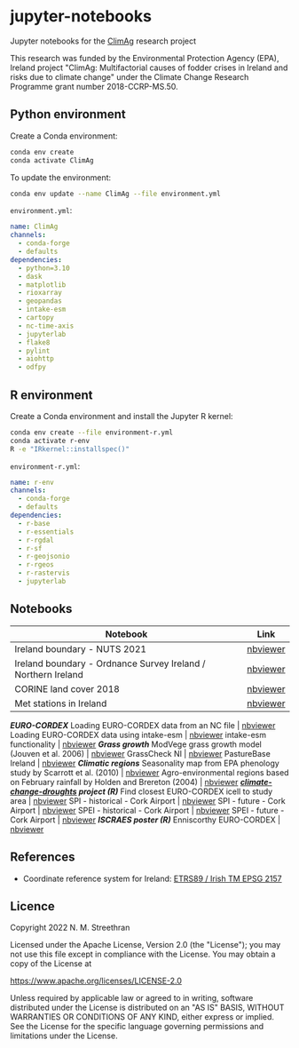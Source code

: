 # jupyter-notebooks

Jupyter notebooks for the [ClimAg](https://www.ucc.ie/en/eel/projects/climag/) research project

This research was funded by the Environmental Protection Agency (EPA), Ireland
project "ClimAg: Multifactorial causes of fodder crises in Ireland and risks
due to climate change" under the Climate Change Research Programme grant
number 2018-CCRP-MS.50.

## Python environment

Create a Conda environment:

```sh
conda env create
conda activate ClimAg
```

To update the environment:

```sh
conda env update --name ClimAg --file environment.yml
```

`environment.yml`:

```yml
name: ClimAg
channels:
  - conda-forge
  - defaults
dependencies:
  - python=3.10
  - dask
  - matplotlib
  - rioxarray
  - geopandas
  - intake-esm
  - cartopy
  - nc-time-axis
  - jupyterlab
  - flake8
  - pylint
  - aiohttp
  - odfpy
```

## R environment

Create a Conda environment and install the Jupyter R kernel:

```sh
conda env create --file environment-r.yml
conda activate r-env
R -e "IRkernel::installspec()"
```

`environment-r.yml`:

```yml
name: r-env
channels:
  - conda-forge
  - defaults
dependencies:
  - r-base
  - r-essentials
  - r-rgdal
  - r-sf
  - r-geojsonio
  - r-rgeos
  - r-rastervis
  - jupyterlab
```

## Notebooks

Notebook | Link
--- | ---
Ireland boundary - NUTS 2021 | [nbviewer](https://nbviewer.org/gist/nmstreethran/20d0fdcb9fd282703aa24abd401bb8e1/ireland-boundary-nuts.ipynb)
Ireland boundary - Ordnance Survey Ireland / Northern Ireland | [nbviewer](https://nbviewer.org/gist/nmstreethran/20d0fdcb9fd282703aa24abd401bb8e1/ireland-boundary.ipynb)
CORINE land cover 2018 | [nbviewer](https://nbviewer.org/gist/nmstreethran/20d0fdcb9fd282703aa24abd401bb8e1/clc-2018.ipynb)
Met stations in Ireland | [nbviewer](https://nbviewer.org/gist/nmstreethran/20d0fdcb9fd282703aa24abd401bb8e1/met-stations.ipynb)
***EURO-CORDEX***
Loading EURO-CORDEX data from an NC file | [nbviewer](https://nbviewer.org/gist/nmstreethran/20d0fdcb9fd282703aa24abd401bb8e1/eurocordex-ncfile.ipynb)
Loading EURO-CORDEX data using intake-esm | [nbviewer](https://nbviewer.org/gist/nmstreethran/20d0fdcb9fd282703aa24abd401bb8e1/eurocordex-intake.ipynb)
intake-esm functionality | [nbviewer](https://nbviewer.org/gist/nmstreethran/20d0fdcb9fd282703aa24abd401bb8e1/eurocordex-intake-dkrz.ipynb)
***Grass growth***
ModVege grass growth model (Jouven et al. 2006) | [nbviewer](https://nbviewer.org/gist/nmstreethran/20d0fdcb9fd282703aa24abd401bb8e1/modvege.ipynb)
GrassCheck NI | [nbviewer](https://nbviewer.org/gist/nmstreethran/20d0fdcb9fd282703aa24abd401bb8e1/grasscheck.ipynb)
PastureBase Ireland | [nbviewer](https://nbviewer.org/gist/nmstreethran/20d0fdcb9fd282703aa24abd401bb8e1/pasturebase.ipynb)
***Climatic regions***
Seasonality map from EPA phenology study by Scarrott et al. (2010) | [nbviewer](https://nbviewer.org/gist/nmstreethran/20d0fdcb9fd282703aa24abd401bb8e1/seasonality-map-epa.ipynb)
Agro-environmental regions based on February rainfall by Holden and Brereton (2004) | [nbviewer](https://nbviewer.org/gist/nmstreethran/20d0fdcb9fd282703aa24abd401bb8e1/agro-environmental-regions.ipynb)
***[climate-change-droughts](https://github.com/ClimAg/climate-change-droughts) project (R)***
Find closest EURO-CORDEX icell to study area | [nbviewer](https://nbviewer.org/gist/nmstreethran/20d0fdcb9fd282703aa24abd401bb8e1/eurocordex-find-icell.ipynb)
SPI - historical - Cork Airport | [nbviewer](https://nbviewer.org/gist/nmstreethran/20d0fdcb9fd282703aa24abd401bb8e1/eurocordex-process-spi-hist-ca.ipynb)
SPI - future - Cork Airport | [nbviewer](https://nbviewer.org/gist/nmstreethran/20d0fdcb9fd282703aa24abd401bb8e1/eurocordex-process-spi-future-ca.ipynb)
SPEI - historical - Cork Airport | [nbviewer](https://nbviewer.org/gist/nmstreethran/20d0fdcb9fd282703aa24abd401bb8e1/eurocordex-process-spei-hist-ca.ipynb)
SPEI - future - Cork Airport | [nbviewer](https://nbviewer.org/gist/nmstreethran/20d0fdcb9fd282703aa24abd401bb8e1/eurocordex-process-spei-future-ca.ipynb)
***ISCRAES poster (R)***
Enniscorthy EURO-CORDEX | [nbviewer](https://nbviewer.org/gist/nmstreethran/20d0fdcb9fd282703aa24abd401bb8e1/enniscorthy.ipynb)

## References

- Coordinate reference system for Ireland: [ETRS89 / Irish TM EPSG 2157](https://www.gov.uk/government/publications/uk-geospatial-data-standards-register/national-geospatial-data-standards-register#standards-for-coordinate-reference-systems)

## Licence

Copyright 2022 N. M. Streethran

Licensed under the Apache License, Version 2.0 (the "License");
you may not use this file except in compliance with the License.
You may obtain a copy of the License at

  <https://www.apache.org/licenses/LICENSE-2.0>

Unless required by applicable law or agreed to in writing, software
distributed under the License is distributed on an "AS IS" BASIS,
WITHOUT WARRANTIES OR CONDITIONS OF ANY KIND, either express or implied.
See the License for the specific language governing permissions and
limitations under the License.
